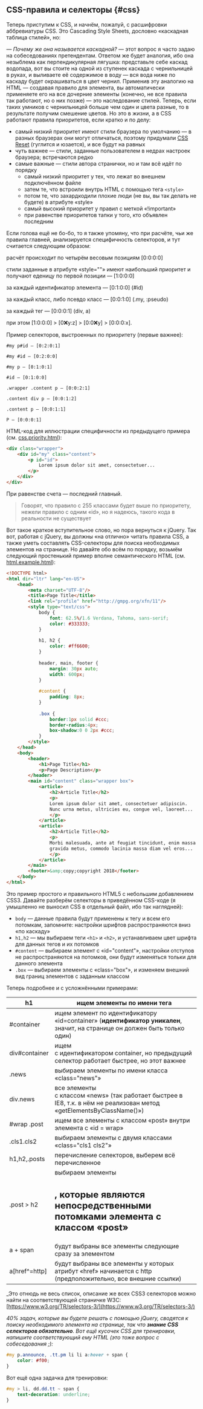 ## CSS-правила и селекторы {#css}

Теперь приступим к CSS, и начнём, пожалуй, с расшифровки аббревиатуры CSS. Это Cascading Style Sheets, дословно «каскадная таблица стилей», но:

_— Почему же она называется каскадной?_ — этот вопрос я часто задаю на собеседованиях претендентам. Ответом же будет аналогия, ибо она незыблема как перпендикулярная лягушка: представьте себе каскад водопада, вот вы стоите на одной из ступенек каскада с чернильницей в руках, и выливаете её содержимое в воду — вся вода ниже по каскаду будет окрашиваться в цвет чернил. Применив эту аналогию на HTML — создавая правило для элемента, вы автоматически применяете его на все дочерние элементы (конечно, не все правила так работают, но о них позже) — это наследование стилей. Теперь, если таких умников с чернильницей больше чем один и цвета разные, то в результате получим смешение цветов. Но это в жизни, а в CSS работают правила приоритетов, если кратко и по делу:

* самый низкий приоритет имеют стили браузера по умолчанию — в разных браузерах они могут отличаться, поэтому придумали [CSS Reset](http://www.google.com/search?q=CSS+Reset) (гуглится и юзается), и все будут на равных
* чуть важнее — стили, заданные пользователем в недрах настроек браузера; встречаются редко
* самые важные — стили автора странички, но и там всё идёт по порядку
    *   самый низкий приоритет у тех, что лежат во внешнем подключённом файле
    *   затем те, что встроили внутрь HTML с помощью тега `<style>`
    *   потом те, что захардкодили плохие люди (не вы, вы так делать не будете) в атрибуте «style»
    *   самый высокий приоритет у правил с меткой «!important»
    *   при равенстве приоритетов тапки у того, кто объявлен последним

Если голова ещё не бо-бо, то я также упомяну, что при расчёте, чьи же правила главней, анализируется специфичность селекторов, и тут считается следующим образом:

расчёт происходит по четырём весовым позициям [0:0:0:0]

стили заданные в атрибуте «style=""» имеют наибольший приоритет и получают еденицу по первой позиции — [1:0:0:0]

за каждый идентификатор элемента — [0:1:0:0] (#id)

за каждый класс, либо псевдо класс — [0:0:1:0] (.my, :pseudo)

за каждый тег — [0:0:0:1] (div, a)

при этом [1:0:0:0] > [0:x:y:z] > [0:0:x:y] > [0:0:0:x].

Пример селекторов, выстроенных по приоритету (первые важнее):
```
#my p#id — [0:2:0:1]

#my #id — [0:2:0:0]

#my p — [0:1:0:1]

#id — [0:1:0:0]

.wrapper .content p — [0:0:2:1]

.content div p — [0:0:1:2]

.content p — [0:0:1:1]

P — [0:0:0:1]
```

HTML-код для иллюстрации специфичности из предыдущего примера (см. [css.priority.html](http://anton.shevchuk.name/book/code/css.priority.html)):

```html
<div class="wrapper">
    <div id="my" class="content">
        <p id="id">
            Lorem ipsum dolor sit amet, consectetuer...
        </p>
    </div>
</div>
```

При равенстве счета — последний главный.

> Говорят, что правило с 255 классами будет выше по приоритету, нежели правило с одним «id», но я надеюсь, такого кода в реальности не существует

Вот такое краткое вступительное слово, но пора вернуться к jQuery. Так вот, работая с jQuery, вы должны «на отлично» читать правила CSS, а также уметь составлять CSS-селекторы для поиска необходимых элементов на странице. Но давайте обо всём по порядку, возьмём следующий простенький пример вполне семантического HTML (см. [html.example.html](http://anton.shevchuk.name/book/code/html.example.html)):

```html
<!DOCTYPE html>
<html dir="ltr" lang="en-US">
    <head>
        <meta charset="UTF-8"/>
        <title>Page Title</title>
        <link rel="profile" href="http://gmpg.org/xfn/11"/>
        <style type="text/css">
            body {
                font: 62.5%/1.6 Verdana, Tahoma, sans-serif;
                color: #333333;
            }
            
            h1, h2 {
                color: #ff6600;
            }
            
            header, main, footer {
                margin: 30px auto;
                width: 600px;
            }
            
            #content {
                padding: 8px;
            }
            
            .box {
                border:1px solid #ccc;
                border-radius:4px;
                box-shadow:0 0 2px #ccc;
            }
        </style>
    </head>
    <body>
        <header>
            <h1>Page Title</h1>
            <p>Page Description</p>
        </header>
        <main id="content" class="wrapper box">
            <article>
                <h2>Article Title</h2>
                <p>
                Lorem ipsum dolor sit amet, consectetuer adipiscin.
                Nunc urna metus, ultricies eu, congue vel, laoreet...
                </p>
            </article>
            <article>
                <h2>Article Title</h2>
                <p>
                Morbi malesuada, ante at feugiat tincidunt, enim massa
                gravida metus, commodo lacinia massa diam vel eros...
                </p>
            </article>
        </main>
        <footer>&amp;copy;copyright 2018</footer>
    </body>
</html>
```

Это пример простого и правильного HTML5 с небольшим добавлением CSS3. Давайте разберём селекторы в приведённом CSS-коде
(я умышленно не выносил CSS в отдельный файл, ибо так наглядней):

* `body` — данные правила будут применены к тегу <body> и всем его потомкам, запомните: настройки шрифтов распространяются вниз «по каскаду»
* `h1,h2` — мы выбираем теги `<h1>` и `<h2>`, и устанавливаем цвет шрифта для данных тегов и их потомков
* `#content` — выбираем элемент с «id="content"», настройки отступов не распространяются на потомков, они будут изменяться тольки для данного элемента
* `.box` — выбираем элементы с «class="box"», и изменяем внешний вид границ элементов с заданным классом

Теперь подробнее и с усложнёнными примерами:

| h1 | ищем элементы по имени тега |
| --- | --- |
| #container | ищем элемент по идентификатору «id=container» (**идентификатор уникален**, значит, на странице он должен быть только один) |
| div#container | ищем <div> c идентификатором container, но предыдущий селектор работает быстрее, но этот важнее |
| .news | выбираем элементы по имени класса «class="news"» |
| div.news | все элементы <div> c классом «news» (так работает быстрее в IE8, т.к. в нём не реализован метод «getElementsByClassName()») |
| #wrap .post | ищем все элементы с классом «post» внутри элемента с «id = wrap» |
| .cls1.cls2 | выбираем элементы с двумя классами «class="cls1 cls2"» |
| h1,h2,.posts | перечисление селекторов, выберем всё перечисленное |
| .post > h2 | выбираем элементы <h2>, которые являются непосредственными потомками элемента с классом «post» |
| a + span | будут выбраны все элементы <span> следующие сразу за элементом <a> |
| a[href^=http] | будут выбраны все элементы <a> у которых атрибут «href» начинается с http (предположительно, все внешние ссылки) |

_Это отнюдь не весь список, описание же всех CSS3 селекторов можно найти на соответствующей страничке W3C: [https://www.w3.org/TR/selectors-3/](https://www.w3.org/TR/selectors-3/)

_40% задач, которые вы будете решать с помощью jQuery, сводятся к поиску необходимого элемента на странице, так что **знание CSS селекторов обязательно**. 
Вот ещё кусочек CSS для тренировки, напишите соответствующий ему HTML (это тоже вопрос с собеседования ;):_

```css
#my p.announce, .tt.pm li li a:hover + span { 
    color: #f00;
}
```

Вот ещё одна задачка для тренировки:

```css
#my > li, dd.dd.tt ~ span {
    text-decoration: underline;
}
```
